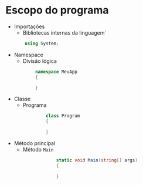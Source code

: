 # Escopo do programa

- Importações
    - Bibliotecas internas da linguagem`
    ```cs
        using System;
    ```
- Namespace
    - Divisão lógica
    ```cs
            namespace MeuApp
            {

            }
    ```
- Classe
    - Programa
    ```cs
                class Program
                {

                }
    ```
- Método principal
    - Método `Main`
    ```cs
                    static void Main(string[] args)
                    {

                    }
    ```